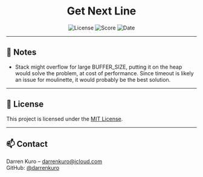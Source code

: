 <h1 align="center">Get Next Line</h1>

<p align="center">
  <img src="https://img.shields.io/badge/license-MIT-blue.svg" alt="License"/>
  <img src="https://img.shields.io/badge/score-125%2F100-3CB371?style=flat-square&logo=42&logoColor=white" alt="Score"/>
  <img src="https://img.shields.io/badge/date-May%2026%2C%202023-ff6984?style=flat-square&logo=Cachet&logoColor=white" alt="Date"/>
</p>

---

## 📝 Notes

- Stack might overflow for large BUFFER_SIZE, putting it on the heap would solve the problem, at cost of performance. Since timeout is likely an issue for moulinette, it would probably be the best solution.

---

## 📄 License

This project is licensed under the [MIT License](LICENSE).

---

## 📫 Contact

Darren Kuro – [darrenkuro@icloud.com](mailto:darrenkuro@icloud.com)  
GitHub: [@darrenkuro](https://github.com/darrenkuro)
